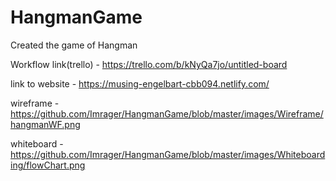 # HangmanGame

Created the game of Hangman

Workflow link(trello) - https://trello.com/b/kNyQa7jo/untitled-board

link to website - https://musing-engelbart-cbb094.netlify.com/

wireframe - https://github.com/Imrager/HangmanGame/blob/master/images/Wireframe/hangmanWF.png

whiteboard - https://github.com/Imrager/HangmanGame/blob/master/images/Whiteboarding/flowChart.png
